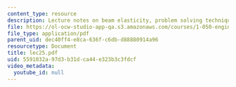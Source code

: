 ```yaml
---
content_type: resource
description: Lecture notes on beam elasticity, problem solving technique, and examples.
file: https://ol-ocw-studio-app-qa.s3.amazonaws.com/courses/1-050-engineering-mechanics-i-fall-2007/5591032a97d3b31dca44e323b3c3fdcf_lec25.pdf
file_type: application/pdf
parent_uid: dec40ff4-e8ca-636f-c6db-d88880914a96
resourcetype: Document
title: lec25.pdf
uid: 5591032a-97d3-b31d-ca44-e323b3c3fdcf
video_metadata:
  youtube_id: null
---
```

